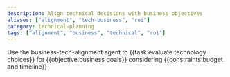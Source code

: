 ```yaml
---
description: Align technical decisions with business objectives
aliases: ["alignment", "tech-business", "roi"]
category: technical-planning
tags: ["alignment", "business", "technical", "roi"]
---
```


Use the business-tech-alignment agent to {{task:evaluate technology choices}} for {{objective:business goals}} considering {{constraints:budget and timeline}}